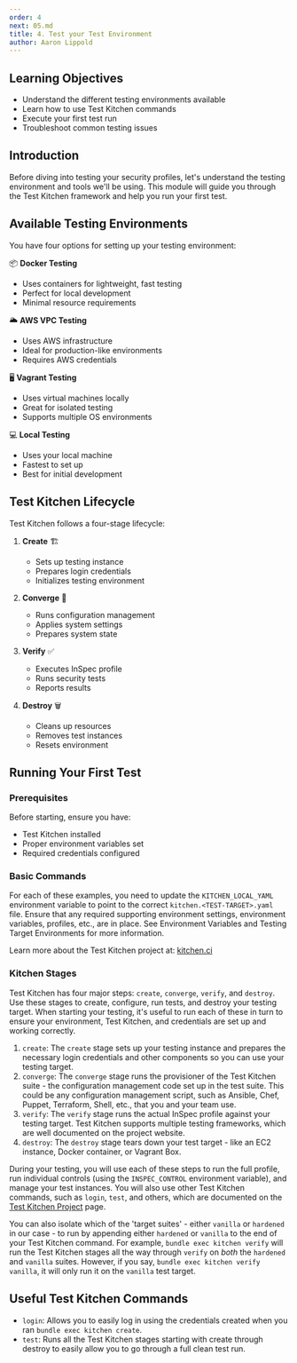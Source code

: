```yaml
---
order: 4
next: 05.md
title: 4. Test your Test Environment
author: Aaron Lippold
---
```


## Learning Objectives

- Understand the different testing environments available
- Learn how to use Test Kitchen commands
- Execute your first test run
- Troubleshoot common testing issues

## Introduction

Before diving into testing your security profiles, let's understand the testing environment and tools we'll be using. This module will guide you through the Test Kitchen framework and help you run your first test.

## Available Testing Environments

You have four options for setting up your testing environment:

📦 **Docker Testing**

- Uses containers for lightweight, fast testing
- Perfect for local development
- Minimal resource requirements

🌥️ **AWS VPC Testing**

- Uses AWS infrastructure
- Ideal for production-like environments
- Requires AWS credentials

🖥️ **Vagrant Testing**

- Uses virtual machines locally
- Great for isolated testing
- Supports multiple OS environments

💻 **Local Testing**

- Uses your local machine
- Fastest to set up
- Best for initial development

## Test Kitchen Lifecycle

Test Kitchen follows a four-stage lifecycle:

1. **Create** 🏗️
   - Sets up testing instance
   - Prepares login credentials
   - Initializes testing environment

2. **Converge** 🔄
   - Runs configuration management
   - Applies system settings
   - Prepares system state

3. **Verify** ✅
   - Executes InSpec profile
   - Runs security tests
   - Reports results

4. **Destroy** 🗑️
   - Cleans up resources
   - Removes test instances
   - Resets environment

## Running Your First Test

### Prerequisites

Before starting, ensure you have:

- Test Kitchen installed
- Proper environment variables set
- Required credentials configured

### Basic Commands

For each of these examples, you need to update the `KITCHEN_LOCAL_YAML` environment variable to point to the correct `kitchen.<TEST-TARGET>.yaml` file. Ensure that any required supporting environment settings, environment variables, profiles, etc., are in place. See Environment Variables and Testing Target Environments for more information.

Learn more about the Test Kitchen project at: [kitchen.ci](https://kitchen.ci/ "Test Kitchen Project Homepage")

### Kitchen Stages

Test Kitchen has four major steps: `create`, `converge`, `verify`, and `destroy`. Use these stages to create, configure, run tests, and destroy your testing target. When starting your testing, it's useful to run each of these in turn to ensure your environment, Test Kitchen, and credentials are set up and working correctly.

1. `create`:
  The `create` stage sets up your testing instance and prepares the necessary login credentials and other components so you can use your testing target.
2. `converge`:
  The `converge` stage runs the provisioner of the Test Kitchen suite - the configuration management code set up in the test suite. This could be any configuration management script, such as Ansible, Chef, Puppet, Terraform, Shell, etc., that you and your team use.
3. `verify`:
  The `verify` stage runs the actual InSpec profile against your testing target. Test Kitchen supports multiple testing frameworks, which are well documented on the project website.
4. `destroy`:
  The `destroy` stage tears down your test target - like an EC2 instance, Docker container, or Vagrant Box.

During your testing, you will use each of these steps to run the full profile, run individual controls (using the `INSPEC_CONTROL` environment variable), and manage your test instances. You will also use other Test Kitchen commands, such as `login`, `test`, and others, which are documented on the [Test Kitchen Project](https://kitchen.ci "Test Kitchen Project Homepage") page.

You can also isolate which of the 'target suites' - either `vanilla` or `hardened` in our case - to run by appending either `hardened` or `vanilla` to the end of your Test Kitchen command. For example, `bundle exec kitchen verify` will run the Test Kitchen stages all the way through `verify` on _both_ the `hardened` and `vanilla` suites. However, if you say, `bundle exec kitchen verify vanilla`, it will only run it on the `vanilla` test target.

## Useful Test Kitchen Commands

- `login`: Allows you to easily log in using the credentials created when you ran `bundle exec kitchen create`.
- `test`: Runs all the Test Kitchen stages starting with create through destroy to easily allow you to go through a full clean test run.
